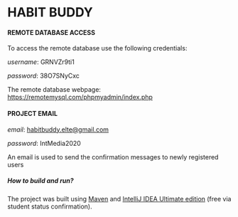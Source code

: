 # HABIT BUDDY

#### REMOTE DATABASE ACCESS

To access the remote database use the following credentials:

*username*: GRNVZr9ti1

*password*: 38O7SNyCxc

The remote database webpage: https://remotemysql.com/phpmyadmin/index.php

#### PROJECT EMAIL

*email*: habitbuddy.elte@gmail.com

*password*: IntMedia2020

An email is used to send the confirmation messages to newly registered users


##### How to build and run?

The project was built using [Maven](https://maven.apache.org/) and [IntelliJ IDEA Ultimate edition](https://www.jetbrains.com/idea/) (free via student status confirmation).
